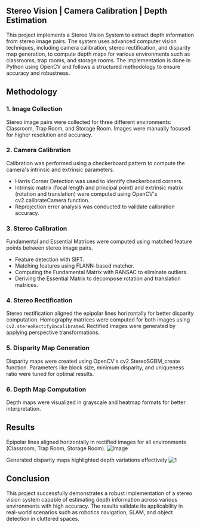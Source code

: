 
## Stereo Vision | Camera Calibration | Depth Estimation
This project implements a Stereo Vision System to extract depth information from stereo image pairs. The system uses advanced computer vision techniques, 
including camera calibration, stereo rectification, and disparity map generation, to compute depth maps for various environments such as classrooms, trap rooms, 
and storage rooms. The implementation is done in Python using OpenCV and follows a structured methodology to ensure accuracy and robustness.

## Methodology

### 1. Image Collection
Stereo image pairs were collected for three different environments: Classroom, Trap Room, and Storage Room.
Images were manually focused for higher resolution and accuracy.

### 2. Camera Calibration
Calibration was performed using a checkerboard pattern to compute the camera's intrinsic and extrinsic parameters.
- Harris Corner Detection was used to identify checkerboard corners.
- Intrinsic matrix (focal length and principal point) and extrinsic matrix (rotation and translation) were computed using OpenCV's cv2.calibrateCamera function.
- Reprojection error analysis was conducted to validate calibration accuracy.

### 3. Stereo Calibration
Fundamental and Essential Matrices were computed using matched feature points between stereo image pairs.

- Feature detection with SIFT.
- Matching features using FLANN-based matcher.
- Computing the Fundamental Matrix with RANSAC to eliminate outliers.
- Deriving the Essential Matrix to decompose rotation and translation matrices.

### 4. Stereo Rectification

Stereo rectification aligned the epipolar lines horizontally for better disparity computation.
Homography matrices were computed for both images using `cv2.stereoRectifyUncalibrated`.
Rectified images were generated by applying perspective transformations.

### 5. Disparity Map Generation
Disparity maps were created using OpenCV's cv2.StereoSGBM_create function.
Parameters like block size, minimum disparity, and uniqueness ratio were tuned for optimal results.

### 6. Depth Map Computation
Depth maps were visualized in grayscale and heatmap formats for better interpretation.

## Results
Epipolar lines aligned horizontally in rectified images for all environments (Classroom, Trap Room, Storage Room).
![image](https://github.com/user-attachments/assets/52ac03fb-9bbc-4160-9477-6db6c112ef91)

Generated disparity maps highlighted depth variations effectively
![1](https://github.com/user-attachments/assets/4d6bea2a-b2bd-4a9a-8d6d-64183541f459)

## Conclusion
This project successfully demonstrates a robust implementation of a stereo vision system capable of estimating depth information across various environments with high accuracy. The results validate its applicability in real-world scenarios such as robotics navigation, SLAM, and object detection in cluttered spaces.
